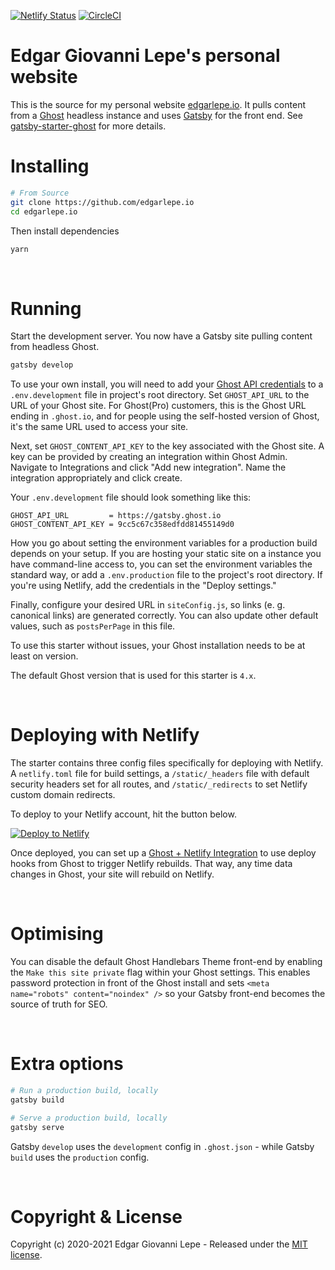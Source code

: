 [![Netlify Status](https://api.netlify.com/api/v1/badges/8f001645-c5b6-442f-ba5b-34c86baafd8d/deploy-status)](https://app.netlify.com/sites/frosty-wright-559d28/deploys)
[![CircleCI](https://circleci.com/gh/edgarlepe/edgarlepe.io/tree/master.svg?style=svg)](https://circleci.com/gh/edgarlepe/edgarlepe.io/tree/master)

# Edgar Giovanni Lepe's personal website

This is the source for my personal website [edgarlepe.io](https://edgarlepe.io).
It pulls content from a [Ghost](https://ghost.org) headless instance and uses
[Gatsby](https://gatsbyjs.org) for the front end. See
[gatsby-starter-ghost](https://github.com/TryGhost/gatsby-starter-ghost) for
more details.

# Installing

```bash
# From Source
git clone https://github.com/edgarlepe.io
cd edgarlepe.io
```

Then install dependencies

```bash
yarn
```

&nbsp;

# Running

Start the development server. You now have a Gatsby site pulling content from
headless Ghost.

```bash
gatsby develop
```

To use your own install, you will need to add your
[Ghost API credentials](https://ghost.org/docs/content-api/) to a
`.env.development` file in project's root directory. Set `GHOST_API_URL` to the
URL of your Ghost site. For Ghost(Pro) customers, this is the Ghost URL ending
in `.ghost.io`, and for people using the self-hosted version of Ghost, it's the
same URL used to access your site.

Next, set `GHOST_CONTENT_API_KEY` to the key associated with the Ghost site. A
key can be provided by creating an integration within Ghost Admin. Navigate to
Integrations and click "Add new integration". Name the integration appropriately
and click create.

Your `.env.development` file should look something like this:

```text
GHOST_API_URL         = https://gatsby.ghost.io
GHOST_CONTENT_API_KEY = 9cc5c67c358edfdd81455149d0
```

How you go about setting the environment variables for a production build
depends on your setup. If you are hosting your static site on a instance you
have command-line access to, you can set the environment variables the standard
way, or add a `.env.production` file to the project's root directory. If you're
using Netlify, add the credentials in the "Deploy settings."

Finally, configure your desired URL in `siteConfig.js`, so links (e. g.
canonical links) are generated correctly. You can also update other default
values, such as `postsPerPage` in this file.

To use this starter without issues, your Ghost installation needs to be at least
on version.

The default Ghost version that is used for this starter is `4.x`.

&nbsp;

# Deploying with Netlify

The starter contains three config files specifically for deploying with Netlify.
A `netlify.toml` file for build settings, a `/static/_headers` file with default
security headers set for all routes, and `/static/_redirects` to set Netlify
custom domain redirects.

To deploy to your Netlify account, hit the button below.

[![Deploy to Netlify](https://www.netlify.com/img/deploy/button.svg)](https://app.netlify.com/start/deploy?repository=https://github.com/TryGhost/gatsby-starter-ghost)

Once deployed, you can set up a
[Ghost + Netlify Integration](https://docs.ghost.org/integrations/netlify/) to
use deploy hooks from Ghost to trigger Netlify rebuilds. That way, any time data
changes in Ghost, your site will rebuild on Netlify.

&nbsp;

# Optimising

You can disable the default Ghost Handlebars Theme front-end by enabling the
`Make this site private` flag within your Ghost settings. This enables password
protection in front of the Ghost install and sets
`<meta name="robots" content="noindex" />` so your Gatsby front-end becomes the
source of truth for SEO.

&nbsp;

# Extra options

```bash
# Run a production build, locally
gatsby build

# Serve a production build, locally
gatsby serve
```

Gatsby `develop` uses the `development` config in `.ghost.json` - while Gatsby
`build` uses the `production` config.

&nbsp;

# Copyright \& License

Copyright (c) 2020-2021 Edgar Giovanni Lepe - Released under the [MIT license](LICENSE).

